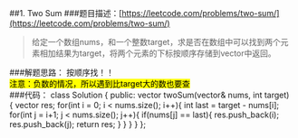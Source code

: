 ##1. Two Sum
###题目描述：[https://leetcode.com/problems/two-sum/](https://leetcode.com/problems/two-sum/)
> 给定一个数组nums，和一个整数target，求是否在数组中可以找到两个元素相加结果为target，将两个元素的下标按顺序存储到vector中返回。

###解题思路：
按顺序找！！    
<mark>注意：负数的情况，所以遇到比target大的数也要查</mark>    
###代码：
	class Solution {
	public:
	    vector<int> twoSum(vector<int>& nums, int target) {
	        vector<int> res;
	        for(int i = 0; i < nums.size(); i++){
	            int last = target - nums[i];
	            for(int j = i+1; j < nums.size(); j++){
	                if(nums[j] == last){
	                    res.push_back(i);
	                    res.push_back(j);
	                    return res;
	                }
	            }
	        }
	    }
	};